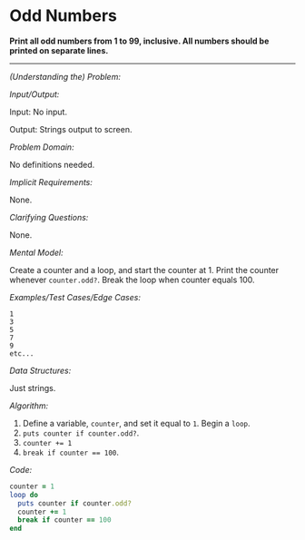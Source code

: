# Odd Numbers

**Print all odd numbers from 1 to 99, inclusive. All numbers should be printed on separate lines.**

---

*(Understanding the) Problem:*

*Input/Output:*

Input: No input.

Output: Strings output to screen.

*Problem Domain:*

No definitions needed.

*Implicit Requirements:*

None.

*Clarifying Questions:*

None.

*Mental Model:*

Create a counter and a loop, and start the counter at 1. Print the counter whenever `counter.odd?`. Break the loop when counter equals 100.

*Examples/Test Cases/Edge Cases:*

```
1
3
5
7
9
etc...
```

*Data Structures:*

Just strings.

*Algorithm:*

1. Define a variable, `counter`, and set it equal to `1`. Begin a `loop`.
2. `puts counter if counter.odd?`.
3. `counter += 1`
4. `break if counter == 100`.

*Code:*

```ruby
counter = 1
loop do
  puts counter if counter.odd?
  counter += 1
  break if counter == 100
end
```



